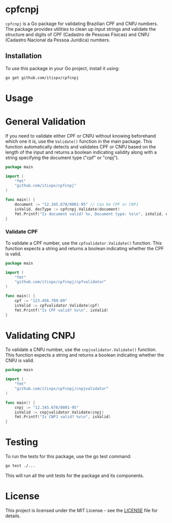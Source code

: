 # cpfcnpj

`cpfcnpj` is a Go package for validating Brazilian CPF and CNPJ numbers. The package provides utilities to clean up input strings and validate the structure and digits of CPF (Cadastro de Pessoas Físicas) and CNPJ (Cadastro Nacional da Pessoa Jurídica) numbers.

## Installation

To use this package in your Go project, install it using:

```bash
go get github.com/itispx/cpfcnpj
```

# Usage

# General Validation

If you need to validate either CPF or CNPJ without knowing beforehand which one it is, use the `Validate()` function in the main package. This function automatically detects and validates CPF or CNPJ based on the length of the input and returns a boolean indicating validity along with a string specifying the document type ("cpf" or "cnpj").

```go
package main

import (
	"fmt"
	"github.com/itispx/cpfcnpj"
)

func main() {
	document := "12.345.678/0001-95" // Can be CPF or CNPJ
	isValid, docType := cpfcnpj.Validate(document)
	fmt.Printf("Is document valid? %v, Document type: %s\n", isValid, docType)
}
```

### Validate CPF

To validate a CPF number, use the `cpfvalidator.Validate()` function. This function expects a string and returns a boolean indicating whether the CPF is valid.

```go
package main

import (
	"fmt"
	"github.com/itispx/cpfcnpj/cpfvalidator"
)

func main() {
	cpf := "123.456.789-09"
	isValid := cpfvalidator.Validate(cpf)
	fmt.Printf("Is CPF valid? %v\n", isValid)
}
```

# Validating CNPJ

To validate a CNPJ number, use the `cnpjvalidator.Validate()` function. This function expects a string and returns a boolean indicating whether the CNPJ is valid.

```go
package main

import (
	"fmt"
	"github.com/itispx/cpfcnpj/cnpjvalidator"
)

func main() {
	cnpj := "12.345.678/0001-95"
	isValid := cnpjvalidator.Validate(cnpj)
	fmt.Printf("Is CNPJ valid? %v\n", isValid)
}
```

# Testing

To run the tests for this package, use the go test command:

```bash
go test ./...
```

This will run all the unit tests for the package and its components.

# License

This project is licensed under the MIT License - see the [LICENSE](./LICENSE) file for details.
